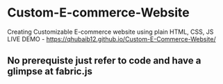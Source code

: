 # Custom-E-commerce-Website
Creating Customizable E-commerce website using plain HTML, CSS, JS
LIVE DEMO - https://qhubaib12.github.io/Custom-E-Commerce-Website/
## No prerequiste just refer to code and have a glimpse at fabric.js
